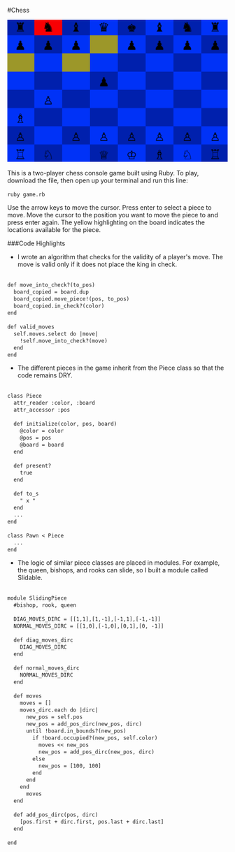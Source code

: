 #Chess

![chess](chess.png)

This is a two-player chess console game built using Ruby. To play,
download the file, then open up your terminal and run this line:

`ruby game.rb`

Use the arrow keys to move the cursor. Press enter to select a piece to move. Move the cursor to the position you want to move the piece to and press enter again. The yellow highlighting on the board indicates the locations available for the piece.

###Code Highlights
* I wrote an algorithm that checks for the validity of a player's move. The move is valid only if it does not place the king in check.

<pre><code>
def move_into_check?(to_pos)
  board_copied = board.dup
  board_copied.move_piece!(pos, to_pos)
  board_copied.in_check?(color)
end

def valid_moves
  self.moves.select do |move|
    !self.move_into_check?(move)
  end
end
</pre></code>

* The different pieces in the game inherit from the Piece class so that the code remains DRY.

<pre><code>
class Piece
  attr_reader :color, :board
  attr_accessor :pos

  def initialize(color, pos, board)
    @color = color
    @pos = pos
    @board = board
  end

  def present?
    true
  end

  def to_s
    " x "
  end
  ...
end

class Pawn < Piece
  ...
end
</pre></code>

* The logic of similar piece classes are placed in modules. For example, the queen, bishops, and rooks can slide, so I built a module called Slidable.

<pre><code>
module SlidingPiece
  #bishop, rook, queen

  DIAG_MOVES_DIRC = [[1,1],[1,-1],[-1,1],[-1,-1]]
  NORMAL_MOVES_DIRC = [[1,0],[-1,0],[0,1],[0, -1]]

  def diag_moves_dirc
    DIAG_MOVES_DIRC
  end

  def normal_moves_dirc
    NORMAL_MOVES_DIRC
  end

  def moves
    moves = []
    moves_dirc.each do |dirc|
      new_pos = self.pos
      new_pos = add_pos_dirc(new_pos, dirc)
      until !board.in_bounds?(new_pos)
        if !board.occupied?(new_pos, self.color)
          moves << new_pos
          new_pos = add_pos_dirc(new_pos, dirc)
        else
          new_pos = [100, 100]
        end
      end
    end
      moves
  end

  def add_pos_dirc(pos, dirc)
    [pos.first + dirc.first, pos.last + dirc.last]
  end

end
</pre></code>
